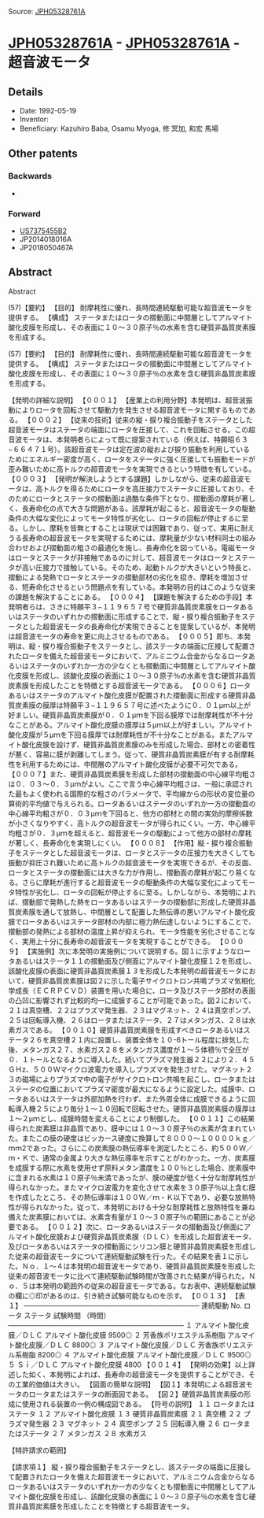 Source: [JPH05328761A](https://patents.google.com/patent/JPH05328761A)

# [JPH05328761A](JPH05328761A.md) - [JPH05328761A](JPH05328761A.md) - 超音波モータ

## Details

* Date: 1992-05-19
* Inventor: 
* Beneficiary: Kazuhiro Baba, Osamu Myoga, 修 冥加, 和宏 馬場

## Other patents

### Backwards
 * 
### Forward
 * [US7375455B2](US7375455B2.md)
 * JP2014018016A
 * JP2018050467A
## Abstract

Abstract

(57)【要約】
【目的】  耐摩耗性に優れ、長時間連続駆動可能な超音波モータを提供する。
【構成】  ステータまたはロータの摺動面に中間層としてアルマイト酸化皮膜を形成し、その表面に１０〜３０原子％の水素を含む硬質非晶質炭素膜を形成する。



(57)【要約】
【目的】  耐摩耗性に優れ、長時間連続駆動可能な超音波モータを提供する。
【構成】  ステータまたはロータの摺動面に中間層としてアルマイト酸化皮膜を形成し、その表面に１０〜３０原子％の水素を含む硬質非晶質炭素膜を形成する。

【発明の詳細な説明】
【０００１】
【産業上の利用分野】本発明は、超音波振動によりロータを回転させて駆動力を発生させる超音波モータに関するものである。
【０００２】
【従来の技術】従来の縦・捩り複合振動子をステータとした超音波モータはステータの端面にロータを圧接して、これを回転させる。この超音波モータは、本発明者らによって既に提案されている（例えば、特願昭６３−６６４７１号）。該超音波モータは定在波の縦および捩り振動を利用しているためにエネルギー密度が高く、ロータをステータに強く圧接しても振動モードが歪み難いために高トルクの超音波モータを実現できるという特徴を有している。
【０００３】
【発明が解決しようとする課題】しかしながら、従来の超音波モータは、高トルクを得るためにロータを高圧接力でステータに圧接しており、そのためにロータとステータの摺動面は過酷な条件下となり、摺動面の摩耗が著しく、長寿命化の点で大きな問題がある。該摩耗が起こると、超音波モータの駆動条件の大幅な変化によってモータ特性が劣化し、ロータの回転が停止するに至る。しかし、摩耗を皆無とすることは現状では困難であり、従って、実用に耐えうる長寿命の超音波モータを実現するためには、摩耗量が少ない材料同士の組み合わせおよび摺動面の粗さの最適化を施し、長寿命化を図っている。電磁モータはロータとステータが非接触であるのに対して、超音波モータはロータとステータが高い圧接力で接触している。そのため、起動トルクが大きいという特長と、摺動による発熱でロータとステータの摺動部材の劣化を招き、摩耗を増加させる、短寿命化させるという問題点を有している。本発明の目的はこのような従来の課題を解決することにある。
【０００４】
【課題を解決するための手段】本発明者らは、さきに特願平３−１１９６５７号で硬質非晶質炭素膜をロータあるいはステータのいずれかの摺動面に形成することで、縦・捩り複合振動子をステータとした超音波モータの長寿命化が実現できることを提案しているが、本発明は超音波モータの寿命を更に向上させるものである。
【０００５】即ち、本発明は、縦・捩り複合振動子をステータとし、該ステータの端面に圧接して配置されたロータを備えた超音波モータにおいて、アルミニウム合金からなるロータあるいはステータのいずれか一方の少なくとも摺動面に中間層としてアルマイト酸化皮膜を形成し、該酸化皮膜の表面に１０〜３０原子％の水素を含む硬質非晶質炭素膜を形成したことを特徴とする超音波モータである。
【０００６】ロータあるいはステータのアルマイト酸化皮膜が配置された摺動面に形成する硬質非晶質炭素膜の膜厚は特願平３−１１９６５７号に述べたように０．０１μｍ以上が好ましい。硬質非晶質炭素膜が０．０１μｍを下回る膜厚では耐摩耗性が不十分なことがある。アルマイト酸化皮膜の膜厚は５μｍ以上が好ましい。アルマイト酸化皮膜が５μｍを下回る膜厚では耐摩耗性が不十分なことがある。またアルマイト酸化皮膜を設けず、硬質非晶質炭素膜のみを形成した場合、部材との密着性が悪く、容易に膜が剥離してしまう。従って、硬質非晶質炭素膜が有する耐摩耗性を利用するためには、中間層のアルマイト酸化皮膜が必要不可欠である。
【０００７】また、硬質非晶質炭素膜を形成した部材の摺動面の中心線平均粗さは０．０３〜０．３μｍがよい。ここで言う中心線平均粗さは、一般に承認された最もよく使われる国際的な粗さのパラメータで、平均線からの形状の変位量の算術的平均値で与えられる。ロータあるいはステータのいずれか一方の摺動面の中心線平均粗さが０．０３μｍを下回ると、他方の部材との間の実効的摩擦係数が小さくなりやすく、高トルクの超音波モータが得られにくい。一方、中心線平均粗さが０．３μｍを超えると、超音波モータの駆動によって他方の部材の摩耗が著しく、長寿命化を実現しにくい。
【０００８】
【作用】縦・捩り複合振動子をステータとした超音波モータは、ロータとステータの圧接力を大きくしても振動が抑圧され難いために高トルクの超音波モータを実現できるが、その反面、ロータとステータの摺動面には大きな力が作用し、摺動面の摩耗が起こり易くなる。さらに摩耗が進行すると超音波モータの駆動条件の大幅な変化によってモータ特性が劣化し、ロータの回転が停止するに至る。しかしながら、本発明によれば、摺動部で発熱した熱をロータあるいはステータの摺動部に形成した硬質非晶質炭素膜を通して放熱し、中間層として配置した熱伝導の悪いアルマイト酸化皮膜でロータあるいはステータ部材の内部に極力熱伝達しないようにすることで、摺動部の発熱による部材の温度上昇が抑えられ、モータ性能を劣化させることなく、実用上十分に長寿命の超音波モータを実現することができる。
【０００９】
【実施例】次に本発明の実施例について説明する。図１に示すようなロータあるいはステータ１１の摺動面及び側面にアルマイト酸化皮膜１２を形成し、該酸化皮膜の表面に硬質非晶質炭素膜１３を形成した本発明の超音波モータにおいて、硬質非晶質炭素膜は図２に示した電子サイクロトロン共鳴プラズマ気相化学成長（ＥＣＲＰＣＶＤ）装置を用いた場合に、ロータ及びステータ部材の表面の凸凹に影響されず比較的均一に成膜することが可能であった。図２において、２１は真空槽、２２はプラズマ発生器、２３はマグネット、２４は真空ポンプ、２５は回転導入機、２６はロータまたはステータ、２７はメタンガス、２８は水素ガスである。
【００１０】硬質非晶質炭素膜を形成すべきロータあるいはステータ２６を真空槽２１内に設置し、装置全体を１０-6トール程度に排気した後、メタンガス２７、水素ガス２８をメタンガス濃度が１〜５体積％で全圧が０．１トールとなるように導入した。続いてプラズマ発生器２２により２．４５ＧＨz、５００Ｗマイクロ波電力を導入しプラズマを発生させた。マグネット２３の磁場によりプラズマ中の電子がサイクロトロン共鳴を起こし、ロータまたはステータの位置においてプラズマ密度が最大になるように設定した。成膜中、ロータあるいはステータは外部加熱を行わず、また外周全体に成膜できるように回転導入機２５により毎分１〜１０回転で回転させた。硬質非晶質炭素膜の膜厚は１〜２μｍとし、成膜時間を変えることにより制御した。
【００１１】この結果得られた炭素膜は非晶質であり、膜中には１０〜３０原子％の水素が含まれていた。またこの膜の硬度はビッカース硬度に換算して８０００〜１００００ｋｇ／ｍｍ2であった。さらにこの炭素膜の熱伝導率を測定したところ、約５００Ｗ／ｍ・Ｋで、通常の金属より大きな熱伝導率を示すことがわかった。一方、炭素膜を成膜する際に水素を使用せず原料メタン濃度を１００％とした場合、炭素膜中に含まれる水素は１０原子％未満であったが、膜の硬度が低く十分な耐摩耗性が得られなかった。またマイクロ波電力を変化させて水素を３０原子％以上含む膜を作成したところ、その熱伝導率は１００Ｗ／ｍ・Ｋ以下であり、必要な放熱特性が得られなかった。従って、本発明における十分な耐摩耗性と放熱特性を兼ね備えた炭素膜においては、水素含有量が１０〜３０原子％の範囲にあることが必要である。
【００１２】次に、ロータあるいはステータの摺動面及び側面にアルマイト酸化皮膜および硬質非晶質炭素膜（ＤＬＣ）を形成した超音波モータ、及びロータあるいはステータの摺動面にシリコン膜と硬質非晶質炭素膜を形成した従来の超音波モータについて連続駆動試験を行った。その結果を表１に示した。Ｎｏ．１〜４は本発明の超音波モータであり、硬質非晶質炭素膜を形成した従来の超音波モータに比べて連続駆動試験時間が改善された結果が得られた。Ｎｏ．５は本発明の範囲外の従来の超音波モータである。なお表中、連続駆動試験の欄に◎印があるのは、引き続き試験可能なものを示す。
【００１３】
【表１】 ──────────────────────────────────── 連続駆動 No. ロータ ステータ 試験時間 （時間） ──────────────────────────────────── １ アルマイト酸化皮膜／ＤＬＣ アルマイト酸化皮膜 9500◎ ２ 芳香族ポリエステル系樹脂 アルマイト酸化皮膜／ＤＬＣ 8800◎ ３ アルマイト酸化皮膜／ＤＬＣ 芳香族ポリエステル系樹脂 8200◎ ４ アルマイト酸化皮膜 アルマイト酸化皮膜／ＤＬＣ 9500◎ ５ Ｓｉ／ＤＬＣ アルマイト酸化皮膜 4800
【００１４】
【発明の効果】以上詳述した如く、本発明によれば、長寿命の超音波モータを提供することができ、その工業的価値は大きい。
【図面の簡単な説明】
【図１】本発明による超音波モータのロータまたはステータの断面図である。
【図２】硬質非晶質炭素膜の形成に使用される装置の一例の構成図である。
【符号の説明】
 １１ ロータまたはステータ １２ アルマイト酸化皮膜 １３ 硬質非晶質炭素膜 ２１ 真空槽 ２２ プラズマ発生器 ２３ マグネット ２４ 真空ポンプ ２５ 回転導入機 ２６ ロータまたはステータ ２７ メタンガス ２８ 水素ガス

【特許請求の範囲】
 
【請求項１】 縦・捩り複合振動子をステータとし、該ステータの端面に圧接して配置されたロータを備えた超音波モータにおいて、アルミニウム合金からなるロータあるいはステータのいずれか一方の少なくとも摺動面に中間層としてアルマイト酸化皮膜を形成し、該酸化皮膜の表面に１０〜３０原子％の水素を含む硬質非晶質炭素膜を形成したことを特徴とする超音波モータ。